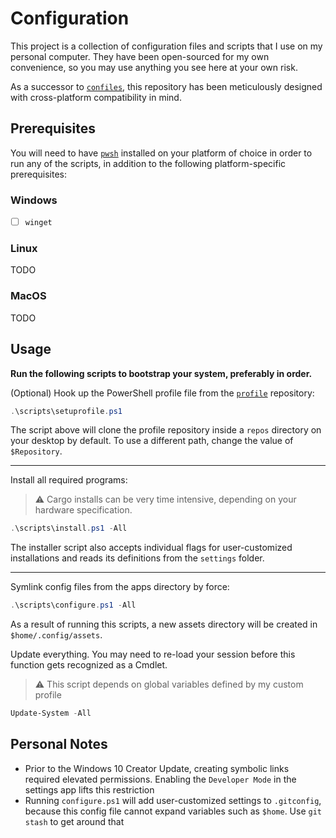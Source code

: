 # Configuration

This project is a collection of configuration files and scripts that I use on my
personal computer. They have been open-sourced for my own convenience, so you may
use anything you see here at your own risk.

As a successor to
[`confiles`](https://github.com/StefanGreve/confiles),
this repository has been meticulously designed with cross-platform compatibility
in mind.

## Prerequisites

You will need to have [`pwsh`](https://github.com/PowerShell/PowerShell) installed
on your platform of choice in order to run any of the scripts, in addition to the
following platform-specific prerequisites:

### Windows

- [ ] `winget`

### Linux

TODO

### MacOS

TODO

## Usage

**Run the following scripts to bootstrap your system, preferably in order.**

(Optional) Hook up the PowerShell profile file from the
[`profile`](https://github.com/StefanGreve/profile)
repository:

```powershell
.\scripts\setuprofile.ps1
```

The script above will clone the profile repository inside a `repos` directory on
your desktop by default. To use a different path, change the value of `$Repository`.

---

Install all required programs:

> ⚠ Cargo installs can be very time intensive, depending on your hardware specification.

```powershell
.\scripts\install.ps1 -All
```

The installer script also accepts individual flags for user-customized installations
and reads its definitions from the `settings` folder.

---

Symlink config files from the apps directory by force:

```powershell
.\scripts\configure.ps1 -All
```

As a result of running this scripts, a new assets directory will be created in
`$home/.config/assets`.

Update everything. You may need to re-load your session before this function gets
recognized as a Cmdlet.

> ⚠ This script depends on global variables defined by my custom profile

```powershell
Update-System -All
```

## Personal Notes

- Prior to the Windows 10 Creator Update, creating symbolic links required elevated
  permissions. Enabling the `Developer Mode` in the settings app lifts this restriction
- Running `configure.ps1` will add user-customized settings to `.gitconfig`, because
  this config file cannot expand variables such as `$home`. Use `git stash` to get
  around that
